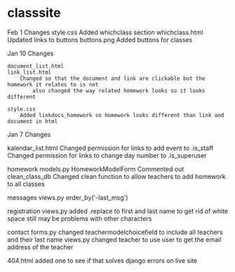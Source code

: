 classsite
=========
Feb 1 Changes
    style.css
        Added whichclass section
    whichclass.html
        Updated links to buttons
    buttons.png
        Added buttons for classes

Jan 10 Changes

    document_list.html
    link_list.html
        Changed so that the document and link are clickable but the homework it relates to is not
            also changed the way related homework looks so it looks different
    
    style.css
        Added linkdocs_homework so homework looks different than link and document in html


Jan 7 Changes

kalendar_list.html
    Changed permission for links to add event to .is_staff
    Changed permission for links to change day number to .is_superuser

homework models.py
    HomeworkModelForm
    Commented out clean_class_db
    Changed clean function to allow teachers to add homework to all classes
    
messages views.py
    order_by('-last_msg')
    
registration views.py
    added .replace to first and last name to get rid of white space
    still may be problems with other characters

contact 
    forms.py
    changed teachermodelchoicefield to include all teachers and their last name
    views.py
    changed teacher to use user to get the email address of the teacher

404.html
    added one to see if that solves django errors on live site
    
